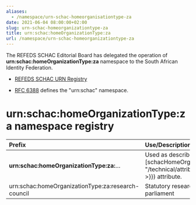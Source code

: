 ```yaml
---
aliases:
  - /namespace/urn-schac-homeorganisationtype-za
date: 2021-06-04 08:00:00+02:00
slug: urn-schac-homeorganizationtype-za
title: urn:schac:homeOrganizationType:za
url: /namespace/urn-schac-homeorganizationtype-za
---
```


The REFEDS SCHAC Editorial Board has delegated the operation of **urn:schac:homeOrganizationType:za** namespace to the South African Identity Federation.

  * [REFEDS SCHAC URN Registry](https://wiki.refeds.org/display/STAN/SCHAC+URN+Registry)

  * [RFC 6388](https://tools.ietf.org/html/rfc6338) defines the "urn:schac" namespace.

# urn:schac:homeOrganizationType:za namespace registry

| Prefix | Use/Description |
:--------|:----------------|
| **urn:schac:homeOrganizationType:za:**… | Used as described for the [schacHomeOrganizationType]({{< ref "/technical/attributes/schachomeorganizationtype.md" >}}) attribute. |
| urn:schac:homeOrganizationType:za:research-council | Statutory research council established by act of parliament |

